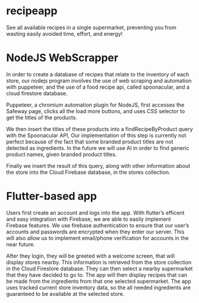 # recipeapp
See all available recipes in a single supermarket, preventing you from wasting easily avoided time, effort, and energy!

# NodeJS WebScrapper
In order to create a database of recipes that relate to the inventory of each store, our nodejs program involves the use of web scraping and automation with puppeteer, and the use of a food recipe api, called spoonacular, and a cloud firestore database.

Puppeteer, a chromium automation plugin for NodeJS, first accesses the Safeway page, clicks all the load more buttons, and uses CSS selector to get the titles of the products.

We then insert the titles of these products into a findRecipeByProduct query with the Spoonacular API,  Our implementation of this step is currently not perfect because of the fact that some branded product titles are not detected as ingredients. In the future we will use AI in order to find generic product names, given branded product titles. 

Finally we insert the result of this query, along with other information about the store into the Cloud Firebase database, in the stores collection.

# Flutter-based app
Users first create an account and logs into the app. With flutter’s efficent and easy integration with Firebase, we are able to easily implement Firebase features. We use firebase authentication to ensure that our user’s accounts and passwords are encrypted when they enter our server. This will also allow us to implement email/phone verification for accounts in the near future.

After they login, they will be greeted with a welcome screen, that will display stores nearby. This information is retrieved from the store collection in the Cloud Firestore database. They can then select a nearby supermarket that they have decided to go to. The app will then display recipes that can be made from the ingredients from that one selected supermarket. The app uses tracked current store inventory data, so the all needed ingredients are guaranteed to be available at the selected store. 

[](app/flutter_01.png)


